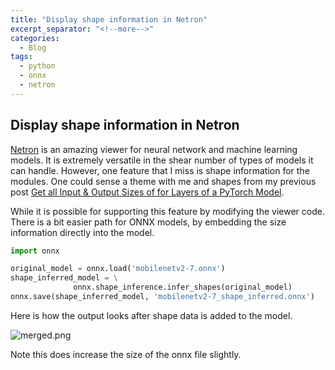 ```yaml
---
title: "Display shape information in Netron"
excerpt_separator: "<!--more-->"
categories:
  - Blog
tags:
  - python
  - onnx
  - netron
---
```

## Display shape information in Netron

[Netron](https://github.com/lutzroeder/netron) is an amazing viewer for neural network and machine learning models. It is extremely versatile in the shear number of types of models it can handle. However, one feature that I miss is shape information for the modules. One could sense a theme with me and shapes from my previous post [Get all Input & Output Sizes of for Layers of a PyTorch Model](https://sshiv.github.io/blog/Print-the-input-output-sizes-of-a-PyTorch-model/).

While it is possible for supporting this feature by modifying the viewer code. There is a bit easier path for ONNX models, by embedding the size information directly into the model.

```python
import onnx

original_model = onnx.load('mobilenetv2-7.onnx')
shape_inferred_model = \
              onnx.shape_inference.infer_shapes(original_model)
onnx.save(shape_inferred_model, 'mobilenetv2-7_shape_inferred.onnx')

```
Here is how the output looks after shape data is added to the model.

![merged.png]({{site.baseurl}}/assets/images/20221222-netron-merged.png)

Note this does increase the size of the onnx file slightly.

